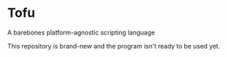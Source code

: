 # Tofu

A barebones platform-agnostic scripting language

This repository is brand-new and the program isn't ready to be used yet.
